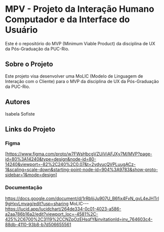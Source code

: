 # **MPV - Projeto da Interação Humano Computador e da Interface do Usuário**

Este é o repositório do MVP (Minimum Viable Product) da disciplina de UX da Pós-Graduação da PUC-Rio.

## Sobre o Projeto

Este projeto visa desenvolver uma MoLIC (Modelo de Linguagem de Interação com o Cliente) para o MVP da disciplina de UX da Pós-Graduação da PUC-Rio. 

## Autores

Isabela Sofiste

## Links do Projeto

### Figma
[https://www.figma.com/proto/w7FWsHbcgVZUiViAFJXy7M/MVP?page-id=80%3A14240&type=design&node-id=80-14240&viewport=-82%2C240%2C0.07&t=2vdyucQVPLuugACz-1&scaling=scale-down&starting-point-node-id=904%3A9783&show-proto-sidebar=1&mode=design]

### Documentação
https://docs.google.com/document/d/1rRbIjjJu907U_B6fix4FvN_gvL4eJHTrl9gHxvLmvag/edit?usp=sharing
MoLIC--- https://lucid.app/lucidchart/264de334-0c01-4023-a586-a2aa786b16a2/edit?viewport_loc=-4581%2C-425%2C6700%2C3119%2CCNZpOzEHsqfY&invitationId=inv_764603c4-88db-4110-93b8-b7d506655561
